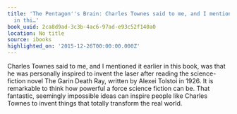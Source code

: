```yaml
---
title: 'The Pentagon''s Brain: Charles Townes said to me, and I mentioned it earlier
  in thi…'
book_uuid: 2ca8d9ad-3c3b-4ac6-97ad-e93c52f140a0
location: No title
source: ibooks
highlighted_on: '2015-12-26T00:00:00.000Z'
---
```


Charles Townes said to me, and I mentioned it earlier in this book, was that he was personally inspired to invent the laser after reading the science-fiction novel The Garin Death Ray, written by Alexei Tolstoi in 1926. It is remarkable to think how powerful a force science fiction can be. That fantastic, seemingly impossible ideas can inspire people like Charles Townes to invent things that totally transform the real world.